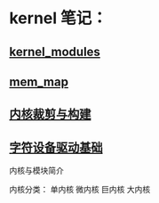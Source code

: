 <link href="../../css/style.css" rel="stylesheet" type="text/css" />


# kernel 笔记：

## [kernel_modules](kernel/kernel_modules.md)
## [mem_map](kernel/mem_map.md)
## [内核裁剪与构建](kernel/内核裁剪与构建.md)
## [字符设备驱动基础](kernel/字符设备驱动基础.md)

内核与模块简介

内核分类：
单内核
微内核
巨内核
大内核

